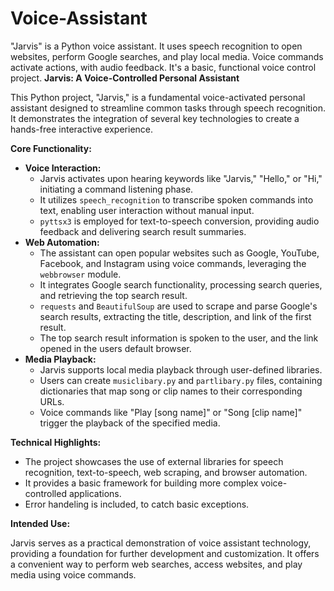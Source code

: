 # Voice-Assistant
"Jarvis" is a Python voice assistant. It uses speech recognition to open websites, perform Google searches, and play local media. Voice commands activate actions, with audio feedback. It's a basic, functional voice control project.
**Jarvis: A Voice-Controlled Personal Assistant**

This Python project, "Jarvis," is a fundamental voice-activated personal assistant designed to streamline common tasks through speech recognition. It demonstrates the integration of several key technologies to create a hands-free interactive experience.

**Core Functionality:**

* **Voice Interaction:**
    * Jarvis activates upon hearing keywords like "Jarvis," "Hello," or "Hi," initiating a command listening phase.
    * It utilizes `speech_recognition` to transcribe spoken commands into text, enabling user interaction without manual input.
    * `pyttsx3` is employed for text-to-speech conversion, providing audio feedback and delivering search result summaries.
* **Web Automation:**
    * The assistant can open popular websites such as Google, YouTube, Facebook, and Instagram using voice commands, leveraging the `webbrowser` module.
    * It integrates Google search functionality, processing search queries, and retrieving the top search result.
    * `requests` and `BeautifulSoup` are used to scrape and parse Google's search results, extracting the title, description, and link of the first result.
    * The top search result information is spoken to the user, and the link opened in the users default browser.
* **Media Playback:**
    * Jarvis supports local media playback through user-defined libraries.
    * Users can create `musiclibary.py` and `partlibary.py` files, containing dictionaries that map song or clip names to their corresponding URLs.
    * Voice commands like "Play [song name]" or "Song [clip name]" trigger the playback of the specified media.

**Technical Highlights:**

* The project showcases the use of external libraries for speech recognition, text-to-speech, web scraping, and browser automation.
* It provides a basic framework for building more complex voice-controlled applications.
* Error handeling is included, to catch basic exceptions.

**Intended Use:**

Jarvis serves as a practical demonstration of voice assistant technology, providing a foundation for further development and customization. It offers a convenient way to perform web searches, access websites, and play media using voice commands.
